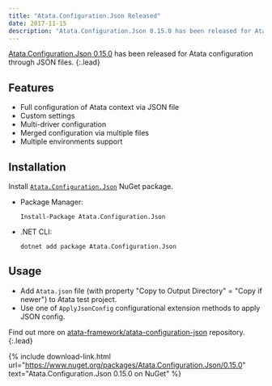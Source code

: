 ```yaml
---
title: "Atata.Configuration.Json Released"
date: 2017-11-15
description: "Atata.Configuration.Json 0.15.0 has been released for Atata configuration through JSON files."
---
```


[Atata.Configuration.Json 0.15.0](https://www.nuget.org/packages/Atata.Configuration.Json/0.15.0) has been released for Atata configuration through JSON files.
{:.lead}

<!--more-->

## Features

* Full configuration of Atata context via JSON file
* Custom settings
* Multi-driver configuration
* Merged configuration via multiple files
* Multiple environments support

## Installation

Install [`Atata.Configuration.Json`](https://www.nuget.org/packages/Atata.Configuration.Json/) NuGet package.

- Package Manager:

  ```
  Install-Package Atata.Configuration.Json
  ```

- .NET CLI:

  ```
  dotnet add package Atata.Configuration.Json
  ```

## Usage

* Add `Atata.json` file (with property "Copy to Output Directory" = "Copy if newer") to Atata test project.
* Use one of `ApplyJsonConfig` configurational extension methods to apply JSON config.

Find out more on [atata-framework/atata-configuration-json](https://github.com/atata-framework/atata-configuration-json) repository.
{:.lead}

{% include download-link.html url="https://www.nuget.org/packages/Atata.Configuration.Json/0.15.0" text="Atata.Configuration.Json 0.15.0 on NuGet" %}